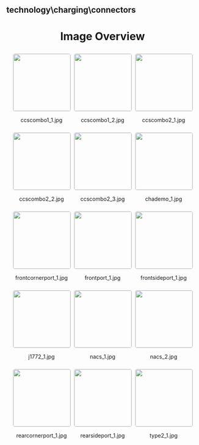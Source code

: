 ## technology\charging\connectors


<style>
    .image-gallery {
        display: flex;
        flex-wrap: wrap;
        gap: 10px;
        justify-content: center;
        padding: 10px;
    }
    .image-gallery img {
        width: 150px;
        height: auto;
        border: 1px solid #ddd;
        border-radius: 5px;
    }
    .image-gallery div {
        flex: 1 1 calc(33.333% - 20px); /* Three images per row on large screens */
        max-width: 150px;
        text-align: center;
    }
    @media (max-width: 768px) {
        .image-gallery div {
            flex: 1 1 calc(50% - 20px); /* Two images per row on medium screens */
        }
    }
    @media (max-width: 480px) {
        .image-gallery div {
            flex: 1 1 100%; /* One image per row on small screens */
        }
    }
</style>
<h1 style ="text-align: center;"> Image Overview </h1> <div class="image-gallery">
<div>
<img src="https://media.evkx.net/multimedia/technology/charging/connectors/ccscombo1_1_st.jpg">
<p>ccscombo1_1.jpg</p>
</div>
<div>
<img src="https://media.evkx.net/multimedia/technology/charging/connectors/ccscombo1_2_st.jpg">
<p>ccscombo1_2.jpg</p>
</div>
<div>
<img src="https://media.evkx.net/multimedia/technology/charging/connectors/ccscombo2_1_st.jpg">
<p>ccscombo2_1.jpg</p>
</div>
<div>
<img src="https://media.evkx.net/multimedia/technology/charging/connectors/ccscombo2_2_st.jpg">
<p>ccscombo2_2.jpg</p>
</div>
<div>
<img src="https://media.evkx.net/multimedia/technology/charging/connectors/ccscombo2_3_st.jpg">
<p>ccscombo2_3.jpg</p>
</div>
<div>
<img src="https://media.evkx.net/multimedia/technology/charging/connectors/chademo_1_st.jpg">
<p>chademo_1.jpg</p>
</div>
<div>
<img src="https://media.evkx.net/multimedia/technology/charging/connectors/frontcornerport_1_st.jpg">
<p>frontcornerport_1.jpg</p>
</div>
<div>
<img src="https://media.evkx.net/multimedia/technology/charging/connectors/frontport_1_st.jpg">
<p>frontport_1.jpg</p>
</div>
<div>
<img src="https://media.evkx.net/multimedia/technology/charging/connectors/frontsideport_1_st.jpg">
<p>frontsideport_1.jpg</p>
</div>
<div>
<img src="https://media.evkx.net/multimedia/technology/charging/connectors/j1772_1_st.jpg">
<p>j1772_1.jpg</p>
</div>
<div>
<img src="https://media.evkx.net/multimedia/technology/charging/connectors/nacs_1_st.jpg">
<p>nacs_1.jpg</p>
</div>
<div>
<img src="https://media.evkx.net/multimedia/technology/charging/connectors/nacs_2_st.jpg">
<p>nacs_2.jpg</p>
</div>
<div>
<img src="https://media.evkx.net/multimedia/technology/charging/connectors/rearcornerport_1_st.jpg">
<p>rearcornerport_1.jpg</p>
</div>
<div>
<img src="https://media.evkx.net/multimedia/technology/charging/connectors/rearsideport_1_st.jpg">
<p>rearsideport_1.jpg</p>
</div>
<div>
<img src="https://media.evkx.net/multimedia/technology/charging/connectors/type2_1_st.jpg">
<p>type2_1.jpg</p>
</div>
</div>
